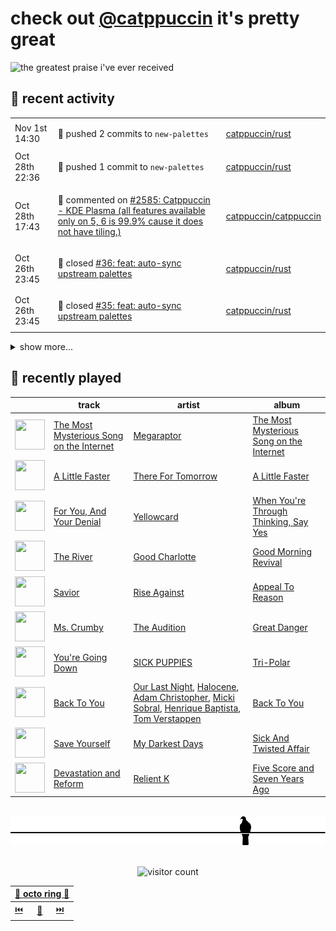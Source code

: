 # check out [@catppuccin](https://github.com/catppuccin) it's pretty great

![the greatest praise i've ever received](https://github.com/user-attachments/assets/ad888e4f-7a22-4eac-85a7-744eacd8eb46)

## 📅 recent activity

<!-- SCRIPT:REPLACE:GITHUB -->
<table>
<tbody>
<tr>
<td><span title='2024-11-01T14:30:56+00:00'>Nov 1st 14:30</span></td>
<td>

🚢 pushed 2 commits to `new-palettes`

</td>
<td>

[catppuccin/rust](https://github.com/catppuccin/rust)

</td>
</tr>
<tr>
<td><span title='2024-10-28T22:36:41+00:00'>Oct 28th 22:36</span></td>
<td>

🚢 pushed 1 commit to `new-palettes`

</td>
<td>

[catppuccin/rust](https://github.com/catppuccin/rust)

</td>
</tr>
<tr>
<td><span title='2024-10-28T17:43:23+00:00'>Oct 28th 17:43</span></td>
<td>

💬 commented on [#2585: Catppuccin - KDE Plasma (all features available only on 5, 6 is 99.9% cause it does not have tiling.)](https://github.com/catppuccin/catppuccin/issues/2585)

</td>
<td>

[catppuccin/catppuccin](https://github.com/catppuccin/catppuccin)

</td>
</tr>
<tr>
<td><span title='2024-10-26T23:45:54+00:00'>Oct 26th 23:45</span></td>
<td>

🎉 closed [#36: feat: auto-sync upstream palettes](https://github.com/catppuccin/rust/pull/36)

</td>
<td>

[catppuccin/rust](https://github.com/catppuccin/rust)

</td>
</tr>
<tr>
<td><span title='2024-10-26T23:45:54+00:00'>Oct 26th 23:45</span></td>
<td>

🎉 closed [#35: feat: auto-sync upstream palettes](https://github.com/catppuccin/rust/pull/35)

</td>
<td>

[catppuccin/rust](https://github.com/catppuccin/rust)

</td>
</tr>
</tbody>
</table>

<details>
<summary>show more...</summary>
<table>
<tbody>
<tr>
<td><span title='2024-10-26T23:45:53+00:00'>Oct 26th 23:45</span></td>
<td>

🎉 closed [#33: feat: auto-sync upstream palettes](https://github.com/catppuccin/rust/pull/33)

</td>
<td>

[catppuccin/rust](https://github.com/catppuccin/rust)

</td>
</tr>
<tr>
<td><span title='2024-10-26T23:45:38+00:00'>Oct 26th 23:45</span></td>
<td>

🚢 pushed 1 commit to `main`

</td>
<td>

[catppuccin/rust](https://github.com/catppuccin/rust)

</td>
</tr>
<tr>
<td><span title='2024-10-26T23:45:37+00:00'>Oct 26th 23:45</span></td>
<td>

🎉 closed [#37: ci(palette): only run on `main` branch](https://github.com/catppuccin/rust/pull/37)

</td>
<td>

[catppuccin/rust](https://github.com/catppuccin/rust)

</td>
</tr>
<tr>
<td><span title='2024-10-26T22:21:07+00:00'>Oct 26th 22:21</span></td>
<td>

🔍 reviewed [#98: feat: add ANSI colours](https://github.com/catppuccin/palette/pull/98)

</td>
<td>

[catppuccin/palette](https://github.com/catppuccin/palette)

</td>
</tr>
<tr>
<td><span title='2024-10-26T15:09:54+00:00'>Oct 26th 15:09</span></td>
<td>

💬 commented on [#37: White text on yellow background is not visible](https://github.com/catppuccin/python/issues/37)

</td>
<td>

[catppuccin/python](https://github.com/catppuccin/python)

</td>
</tr>
<tr>
<td><span title='2024-10-26T09:51:12+00:00'>Oct 26th 09:51</span></td>
<td>

💬 commented on [#93: matplotlib invalid package style](https://github.com/catppuccin/python/issues/93)

</td>
<td>

[catppuccin/python](https://github.com/catppuccin/python)

</td>
</tr>
<tr>
<td><span title='2024-10-26T09:41:01+00:00'>Oct 26th 09:41</span></td>
<td>

💬 commented on [#37: White text on yellow background is not visible](https://github.com/catppuccin/python/issues/37)

</td>
<td>

[catppuccin/python](https://github.com/catppuccin/python)

</td>
</tr>
<tr>
<td><span title='2024-10-26T08:55:48+00:00'>Oct 26th 08:55</span></td>
<td>

💬 commented on [#37: White text on yellow background is not visible](https://github.com/catppuccin/python/issues/37)

</td>
<td>

[catppuccin/python](https://github.com/catppuccin/python)

</td>
</tr>
<tr>
<td><span title='2024-10-25T17:20:40+00:00'>Oct 25th 17:20</span></td>
<td>

💬 commented on [#93: matplotlib invalid package style](https://github.com/catppuccin/python/issues/93)

</td>
<td>

[catppuccin/python](https://github.com/catppuccin/python)

</td>
</tr>
<tr>
<td><span title='2024-10-25T08:50:11+00:00'>Oct 25th 08:50</span></td>
<td>

💬 commented on [#2579: chore(maintainers): tmux move `vdbe` to past-maintainers](https://github.com/catppuccin/catppuccin/pull/2579)

</td>
<td>

[catppuccin/catppuccin](https://github.com/catppuccin/catppuccin)

</td>
</tr>
<tr>
<td><span title='2024-10-25T08:28:18+00:00'>Oct 25th 08:28</span></td>
<td>

💬 commented on [#93: matplotlib invalid package style](https://github.com/catppuccin/python/issues/93)

</td>
<td>

[catppuccin/python](https://github.com/catppuccin/python)

</td>
</tr>
<tr>
<td><span title='2024-10-20T10:38:21+00:00'>Oct 20th 10:38</span></td>
<td>

⭐ starred a repository

</td>
<td>

[doitsujin/dxvk](https://github.com/doitsujin/dxvk)

</td>
</tr>
<tr>
<td><span title='2024-10-20T10:14:59+00:00'>Oct 20th 10:14</span></td>
<td>

🚀 opened [#18: feat: add flashcard quiz byte](https://github.com/coreyja/crowd-source-bytes/pull/18)

</td>
<td>

[coreyja/crowd-source-bytes](https://github.com/coreyja/crowd-source-bytes)

</td>
</tr>
<tr>
<td><span title='2024-10-17T11:56:26+00:00'>Oct 17th 11:56</span></td>
<td>

💬 commented on [#55: Add aliases for ANSI/terminal colors](https://github.com/catppuccin/whiskers/issues/55)

</td>
<td>

[catppuccin/whiskers](https://github.com/catppuccin/whiskers)

</td>
</tr>
<tr>
<td><span title='2024-10-12T10:18:20+00:00'>Oct 12th 10:18</span></td>
<td>

🚢 pushed 1 commit to `main`

</td>
<td>

[backwardspy/dots](https://github.com/backwardspy/dots)

</td>
</tr>
<tr>
<td><span title='2024-10-12T10:16:01+00:00'>Oct 12th 10:16</span></td>
<td>

🚢 pushed 1 commit to `main`

</td>
<td>

[backwardspy/dots](https://github.com/backwardspy/dots)

</td>
</tr>
<tr>
<td><span title='2024-10-12T10:12:21+00:00'>Oct 12th 10:12</span></td>
<td>

🚢 pushed 1 commit to `main`

</td>
<td>

[backwardspy/dots](https://github.com/backwardspy/dots)

</td>
</tr>
</tbody>
</table>
</details>
<!-- SCRIPT:REPLACE:GITHUB -->

## 🎵 recently played

<!-- SCRIPT:REPLACE:SPOTIFY -->
| | track | artist | album |
| - | - | - | - |
| <img src="https://i.scdn.co/image/ab67616d0000485187283ca08f2d4c2926d87f88" width="48" height="48"> | [The Most Mysterious Song on the Internet](https://open.spotify.com/track/53kRFipzPmLV6RRW0omVOH) | [Megaraptor](https://open.spotify.com/artist/1I98HSdBKIcRpCmd839ZyA) | [The Most Mysterious Song on the Internet](https://open.spotify.com/track/53kRFipzPmLV6RRW0omVOH) |
| <img src="https://i.scdn.co/image/ab67616d000048514e4c1b9ccbdc7e62b573073c" width="48" height="48"> | [A Little Faster](https://open.spotify.com/track/0YwqJeTUyviMJw70jRt9ET) | [There For Tomorrow](https://open.spotify.com/artist/0lYXa6aa87Tz8Jzv1nW4HM) | [A Little Faster](https://open.spotify.com/track/0YwqJeTUyviMJw70jRt9ET) |
| <img src="https://i.scdn.co/image/ab67616d00004851283177f0bb90830a72303227" width="48" height="48"> | [For You, And Your Denial](https://open.spotify.com/track/79t5XYhIMyZPOVyKVSJxM2) | [Yellowcard](https://open.spotify.com/artist/3zxKH0qp3nBCuPZCZT5Vaf) | [When You're Through Thinking, Say Yes](https://open.spotify.com/track/79t5XYhIMyZPOVyKVSJxM2) |
| <img src="https://i.scdn.co/image/ab67616d00004851cbb5aebf323058ff06224338" width="48" height="48"> | [The River](https://open.spotify.com/track/1eylM8qwVdD1AXDy3vjSgT) | [Good Charlotte](https://open.spotify.com/artist/5aYyPjAsLj7UzANzdupwnS) | [Good Morning Revival](https://open.spotify.com/track/1eylM8qwVdD1AXDy3vjSgT) |
| <img src="https://i.scdn.co/image/ab67616d00004851eaa10fffa60de320846c28be" width="48" height="48"> | [Savior](https://open.spotify.com/track/1vcxF91pWs9uNwDROuiCPB) | [Rise Against](https://open.spotify.com/artist/6Wr3hh341P84m3EI8qdn9O) | [Appeal To Reason](https://open.spotify.com/track/1vcxF91pWs9uNwDROuiCPB) |
| <img src="https://i.scdn.co/image/ab67616d00004851bec451fd00e8f788ff67e6b6" width="48" height="48"> | [Ms. Crumby](https://open.spotify.com/track/2rK5tV7bKl1AIlQrkToxcd) | [The Audition](https://open.spotify.com/artist/7EE9Xq8yiJyO5FIVho6ibI) | [Great Danger](https://open.spotify.com/track/2rK5tV7bKl1AIlQrkToxcd) |
| <img src="https://i.scdn.co/image/ab67616d0000485141ef5c9090832fe69503b1fd" width="48" height="48"> | [You're Going Down](https://open.spotify.com/track/3PgAALbop8jxkXSZPyd0ct) | [SICK PUPPIES](https://open.spotify.com/artist/7qAcXJgt1PWnxwUgxMdyuk) | [Tri-Polar](https://open.spotify.com/track/3PgAALbop8jxkXSZPyd0ct) |
| <img src="https://i.scdn.co/image/ab67616d000048510317c9c849180ba99c600491" width="48" height="48"> | [Back To You](https://open.spotify.com/track/5cA5uzhbAQ3P8ZRnyeCnGV) | [Our Last Night](https://open.spotify.com/artist/00YTqRClk82aMchQQpYMd5), [Halocene](https://open.spotify.com/artist/1S4xN9nvW5vlFoRBisdxUL), [Adam Christopher](https://open.spotify.com/artist/22QkuOmdRnasuuVgUjhrVw), [Micki Sobral](https://open.spotify.com/artist/4uCjcfjmj0x612hXzUOzcE), [Henrique Baptista](https://open.spotify.com/artist/3r68W4hVfVDExynh5SZndg), [Tom Verstappen](https://open.spotify.com/artist/5zm9EEu3tRT0dH3qP3D3bY) | [Back To You](https://open.spotify.com/track/5cA5uzhbAQ3P8ZRnyeCnGV) |
| <img src="https://i.scdn.co/image/ab67616d00004851c2c6e57c0258429a357d918c" width="48" height="48"> | [Save Yourself](https://open.spotify.com/track/1DfZNodlMJlst0NmzmvdEg) | [My Darkest Days](https://open.spotify.com/artist/64g59lHsc4g2jMFokrKDGW) | [Sick And Twisted Affair](https://open.spotify.com/track/1DfZNodlMJlst0NmzmvdEg) |
| <img src="https://i.scdn.co/image/ab67616d00004851d60b659cea50abb78d0cb459" width="48" height="48"> | [Devastation and Reform](https://open.spotify.com/track/4LPcHTzgzEYxsEmh1KEPWJ) | [Relient K](https://open.spotify.com/artist/3nJWBJvK7uGvfp4iZh9CkN) | [Five Score and Seven Years Ago](https://open.spotify.com/track/4LPcHTzgzEYxsEmh1KEPWJ) |

<!-- SCRIPT:REPLACE:SPOTIFY -->

<br>

<div align="center">

<picture>
    <source media="(prefers-color-scheme: light)" srcset="assets/pigeon-light.svg">
    <source media="(prefers-color-scheme: dark)" srcset="assets/pigeon-dark.svg">
    <img alt="pigeon sitting on a wire" src="assets/pigeon-light.svg">
</picture>

<br>
<br>

![visitor count](https://profile-counter.glitch.me/backwardspy/count.svg)

<table>
    <thead>
        <th colspan="3"><a href="https://octo-ring.com">🐙 octo ring 🐙</a></th>
    </thead>
    <tbody>
        <td><a href="https://octo-ring.com/p/backwardspy/prev">⏮️</a></td>
        <td><a href="https://octo-ring.com/p/backwardspy/random">🔀</a></td>
        <td><a href="https://octo-ring.com/p/backwardspy/next">⏭️</a></td>
    </tbody>
</table>

</div>
